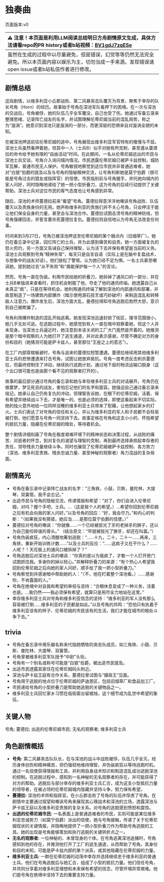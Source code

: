 # 独奏曲
页面版本:v0
 

| :warning: 注意！本页面是利用LLM阅读总结明日方舟剧情原文生成，具体方法请看repo的PR history或者b站视频：[BV1gdJ7zqESe](https://www.bilibili.com/video/BV1gdJ7zqESe/)         |
|:----------------------------|
| 虽然在生成的过程中以尽量避免，但是错误，幻觉等等仍然无法完全避免。所以本页面内容以娱乐为主，切勿当成一手来源。发现错误请open issue或者b站私信作者进行修改。|



## 剧情总结
这段剧情，以维多利亚小丘郡战败、第二风暴突击队覆灭为背景，聚焦于幸存的队长号角（Horn）的经历。故事始于号角在深池军队看押下的困境。在一次与深池的交战后，号角被俘，她的队伍几乎全军覆没，自己也受了伤。她通过写备忘录来整理思绪、记录阵亡战友的名字，并试图理解伦蒂尼姆当前的混乱局势，称之为“漩涡”。她意识到深池只是漩涡的一部分，而更深层的恐惧来自对漩涡全貌的未知。

在被深池押送前往伦蒂尼姆的途中，号角展现出维多利亚军官特有的傲慢与不屈。深池士兵虽然看押着她，但其中一人（士兵B）似乎对她有所克制，甚至遵从蔓德拉的命令给予她有限的“自由活动”时间。在此期间，一名从伦蒂尼姆逃出的市民与深池士兵交谈，号角介入询问城内情况。市民透露伦蒂尼姆已被萨卡兹控制，城防军瓦解，普通市民无人保护。号角敏锐地察觉到这位市民并非普通逃难者，她对“白狼”伯爵的提及以及与号角的隐秘眼神交流，让号角判断她是莫宁伯爵（很可能是号角过去的盟友或指挥官）的信使。市民临别前与号角握手，并托她向城内的家人问好，同时隐晦地递给了她一把小型折叠刀，这为号角的后续行动提供了关键帮助。深池士兵对这位市民的客气态度也让号角感到异常。

随后，深池的术师蔓德拉前来“看望”号角。蔓德拉得意洋洋地嘲讽号角战败、队伍覆灭以及贵族身份的无用。她声称维多利亚的贵族们并不关心号角，只会押注于能让他们保全自身的力量，甚至会与深池合作。蔓德拉试图击溃号角的精神防线，但号角强硬回击，并誓言要杀死蔓德拉复仇。蔓德拉则自信地认为号角无法改变任何事。

时间来到3月27日，号角已被深池押送至伦蒂尼姆的某个据点内（旧烟草厂）。她仍在备忘录中记录，回忆阵亡的士兵，并为此感到痛苦和自责。她一方面被复仇的怒火煎灼，另一方面又告诫自己保持理智，认为活下去并保有希望是当前的义务。深池士兵观察到号角“精神失常”，每天只是自言自语（实际上是在脑中复盘战术，与想象中的战友对话）。他们放松了警惕，认为她已经不足为惧。一名士兵甚至嘲讽她，提到她过去“从不失败”和“盾能保护每一个人”的言论。

然而，号角一直在伪装。利用市民给她的折叠刀，她拆掉了通风口的一部分，并在士兵B单独进来查看时，抓住机会制服了他，夺走了他的通讯终端。她透露自己从未真正“疯”，只是在等待机会。她利用通讯终端了解到深池的内部通讯和部署，并故意制造了一场建筑内部爆炸（暗示使用源石技艺或巧妙破坏）来制造混乱和转移敌人注意力。爆炸发生后，深池方面大乱，曼德拉得知号角逃跑后勃然大怒，意识到自己被欺骗了。

号角利用爆炸制造的混乱开始逃离。她发现深池迅速封锁了街区，搜寻范围很小，她几乎无处可逃。在逃跑过程中，她感觉到有人一直在暗中观察着她，但这个人并未现身。当深池士兵逼近时，她注意到本该关闭的工厂大门竟然是开着的。她推测是那个暗中观察的人为她打开了逃生通道，并对此表示感谢，尽管不确定对方的身份和目的（她猜测可能是萨卡兹人，甚至那位“王座之上的意志”）。

在工厂内部穿梭躲避时，号角与追来的蔓德拉短暂遭遇。蔓德拉继续用其他维多利亚士兵的悲惨遭遇来打击号角，试图让她放弃抵抗。号角一度考虑反击刺杀蔓德拉，但最终控制住了冲动，继续执行逃跑计划，通过地下层的物流运输口脱身（这个出口很可能也是由那个看不见的观察者打开的）。

故事的最后部分通过号角的备忘录和她与幸存维多利亚士兵的对话展开。号角仍在做噩梦，梦见死去的战友，害怕忘记他们的名字和面容。她强迫自己通过备忘录来铭记。她承认自己仍有复仇的冲动，但理智告诉她，在眼下的伦蒂尼姆，活着、保有希望并继续战斗下去，才是唯一的、也是必须的选择，即使这看起来不切实际。她的烛火意外地给一位同样没睡的维多利亚士兵带来了慰藉，让他想起家乡的灯火。士兵们表达了对号角的信任和关心，并认为维多利亚的军人和子民都不会轻易被打倒，他们愿意与号角一同坚持下去。故事定格在号角和这支小小的、怀抱希望的抵抗力量，隐藏在伦蒂尼姆的暗处，等待着机会。

整个剧情详细刻画了号角在极度艰难环境下的精神状态和决策过程，从战败的痛苦、对逝者的怀念，到对复仇的渴望与理智的克制，再到最终选择承担起幸存者的责任，领导残余力量继续斗争。同时也展现了伦蒂尼姆被萨卡兹控制、各方势力（深池、维多利亚贵族、残余忠诚力量、甚至神秘的观察者）角力混战的复杂局面。
## 剧情高光
*   号角在备忘录中记录阵亡战友的名字：“三角铁，小鼓，贝斯，曼陀林，大提琴，双簧管。我不会忘记。”
*   出逃市民与号角的隐秘交流，传递情报和希望：“对了，你们会进入伦蒂尼姆，对吗？握个手吧，士兵。...（这是我个人的希望。）...希望你回到伦蒂尼姆之后有机会向我的家人问好。”以及号角的回应：“好，我会尽力。”和内心的判断：“（如果我没有猜错，她应当......是那位莫宁伯爵的信使。）”
*   蔓德拉对号角的嘲讽：“你就像......一个已经被拔光了牙的老掉牙的狮子，还以为自己能咬碎谁的骨头。” （结合原文：“早就被拔光了獠牙，却还在叫嚣。”）
*   号角伪装疯狂，内心清醒地筹划逃脱：“......十九，二十，二十一......再来，三角铁，重新开始训练计数......”以及士兵的反应：“......这疯子又在干什么？......人呢？！天花板上的通风口被拆掉了？”
*   号角逃脱后对深池士兵的嘲讽：“你真的是以为我疯了，才敢一个人打开房门试图抓住我。多谢你的掉以轻心。”并解释折叠刀的来源：“有个热心人希望我回到伦蒂尼姆之后向她的家人问好，顺手给了我一把小型折叠刀。”
*   号角察觉到并感谢暗中帮助她的人：“（不，他在盯着整个深池看。）......感谢你，不肯露面的人。”
*   号角在绝境中对自我和希望的审视与坚持：“合眼休息变成了一种义务，活着也是。...我仍然——我必须保有希望，就算只是用尽全力地站在这里。”
*   幸存维多利亚士兵对号角和维多利亚信念的坚持：“维多利亚的军人没有那么容易被打倒......维多利亚的子民都是如此。”以及号角的共鸣：“恐怕只有执着于维多利亚该有的样子、伦蒂尼姆的市民该有的生活，我们才能在城市的暗处斗争下去。”
## trivia
*   号角在备忘录中用乐器名称来代指她牺牲的突击队成员，如三角铁、小鼓、贝斯、曼陀林、大提琴、双簧管。
*   号角曾被维多利亚军队授予“中尉”头衔。
*   号角有一个别名或称号可能是“白狼”伯爵，被出逃市民提及。
*   出逃市民透露其家住在伦蒂尼姆码头附近。
*   深池与萨卡兹王庭有合作关系，蔓德拉曾试图与“摄政王”见面。
*   号角用于逃脱的地点位于伦蒂尼姆的萨迪恩区，包括旧烟草厂和食品加工厂。
*   市民递给号角的小型折叠刀是帮助她逃脱的关键物品之一。
*   维多利亚士兵回忆家乡习惯在临街窗台留蜡烛，这个细节成为乱世中希望的象征。
## 关键人物
号角; 蔓德拉; 出逃的伦蒂尼姆市民; 无名的观察者; 维多利亚士兵
## 角色剧情概括
-   **号角:** 第二风暴突击队队长，在与深池的战斗中战败被俘，队伍几乎全灭。经历身体创伤和精神痛苦，但仍强韧地维持理智，并伪装疯狂以等待逃跑时机。通过一名信使获得情报和工具，并利用自身战术知识和制造混乱成功逃脱深池的控制。在逃脱过程中，感知到一名神秘的无名观察者的存在，并可能获得了对方的帮助。逃脱后与部分幸存的维多利亚士兵汇合，成为这支小型抵抗力量的领导者，在被占领的伦蒂尼姆城内隐藏并坚持斗争，努力保有希望。
-   **蔓德拉:** 深池的术师和指挥官。在小丘郡击败了号角的队伍并俘虏了号角。在剧情中主要通过探望和嘲讽号角来展现其心理战术和深池的立场，透露深池与萨卡兹王庭以及维多利亚贵族的复杂关系。对号角的逃脱感到愤怒和震惊。
-   **出逃的伦蒂尼姆市民:** 一名表面上是普通逃难者的市民，实则可能是某位维多利亚忠诚势力（如莫宁伯爵）派出的信使。她与号角接触，传递了关于伦蒂尼姆现状的关键情报，并隐晦地提供了一把小型折叠刀作为帮助号角逃脱的工具。她的出现是号角能够策划和执行逃脱的关键转折点之一。
-   **无名的观察者:** 一位神秘的、未曾现身的个体。在号角逃离深池追捕时，号角感知到他的存在，并推测他打开了工厂的逃生通道，从而帮助了号角。其身份和目的未知，可能是萨卡兹内部的某个派系，或其他隐藏在伦蒂尼姆的力量。
-   **维多利亚士兵:** 一群在伦蒂尼姆的动荡中幸存并选择继续忠于维多利亚的普通士兵。他们在号角逃脱后与她汇合，组成了小型的抵抗力量。他们信任号角，并共同分享着对维多利亚理想和未来保有希望的信念，尽管环境异常艰难。他们是号角在绝境中坚持下去的重要支持力量。